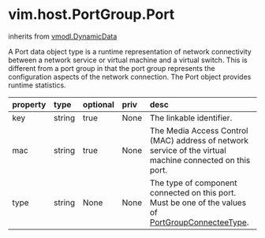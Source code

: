 vim.host.PortGroup.Port
=======================
inherits from [vmodl.DynamicData](docs/vmodl.DynamicData.md)


A Port data object type is a runtime representation of network    connectivity between a network service or virtual machine and a   virtual switch.  This is different from a port group in that    the port group represents the configuration aspects of the   network connection.  The Port object provides runtime statistics.

| property | type | optional | priv | desc |
|:---------|:-----|:---------|:-----|:-----|
| key | string | true | None | The linkable identifier. |
| mac | string | true | None | The Media Access Control (MAC) address of network service of    the virtual machine connected on this port. |
| type | string | None | None | The type of component connected on this port.  Must be one of the   values of <a href="vim.host.PortGroup.PortConnecteeType.md">PortGroupConnecteeType</a>. |


